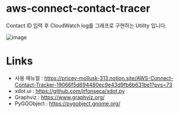 # aws-connect-contact-tracer
Contact ID 입력 후 CloudWatch log를 그래프로 구현하는 Utility 입니다.

![image](https://github.com/user-attachments/assets/d60d9320-46d7-4767-8e99-17946e8dca47)

# Links

* 사용 매뉴얼 : https://pricey-mollusk-313.notion.site/AWS-Connect-Contact-Tracker-19066f5d694480ec9e43d9fb6b631be1?pvs=73
* xdot.ui : https://github.com/jrfonseca/xdot.py
* Graphviz : https://www.graphviz.org/
* PyGOObject : https://pygobject.gnome.org/
